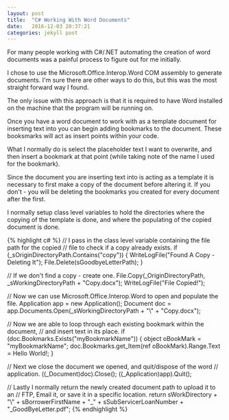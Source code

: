 ```yaml
---
layout: post
title:  "C# Working With Word Documents"
date:   2016-12-03 20:37:21
categories: jekyll post
---
```

For many people working with C#/.NET automating the creation of word documents
was a painful process to figure out for me initially.

I chose to use the Microsoft.Office.Interop.Word COM assembly to generate
documents.  I'm sure there are other ways to do this, but this was the most
straight forward way I found.

The only issue with this approach is that it is required to have Word installed 
on the machine that the program will be running on.

Once you have a word document to work with as a template document for inserting 
text into you can begin adding bookmarks to the document.  These booksmarks
will act as insert points within your code.  

What I normally do is select the placeholder text I want to overwrite, and then
insert a bookmark at that point (while taking note of the name I used for the
bookmark).

Since the document you are inserting text into is acting as a template it is
necessary to first make a copy of the document before altering it.  If you
don't - you will be deleting the bookmarks you created for every document after
the first.

I normally setup class level variables to hold the directories where the
copying of the template is done, and where the populating of the copied
document is done.  


{% highlight c# %}
// I pass in the class level variable containing the file path for the copied
// file to check if a copy already exists.
if (_sOriginDirectoryPath.Contains("copy"))
{
    WriteLogFile("Found A Copy  - Deleting It");
    File.Delete(sGoodbyeLetterPath);
}

// If we don't find a copy - create one.
File.Copy(_OriginDirectoryPath, _sWorkingDirectoryPath  + "Copy.docx");
WriteLogFile("File Copied!");

// Now we can use Microsoft.Office.Interop.Word to open and populate the file.
Application app = new Application();
Document doc = app.Documents.Open(_sWorkingDirectoryPath + "\\" + "Copy.docx");

// Now we are able to loop through each existing bookmark within the document,
// and insert text in its place.
if (doc.Bookmarks.Exists("myBookmarkName"))
{
    object oBookMark = "myBookmarkName";
    doc.Bookmarks.get_Item(ref oBookMark).Range.Text = Hello World!;
}

// Next we close the document we opened, and quit/dispose of the word
// application.
((_Document)doc).Close();
((_Application)app).Quit();

// Lastly I normally return the newly created document path to upload it to an
// FTP, Email it, or save it in a specific location.
return sWorkDirectory + "\\" + sBorrowerFirstName + "_" + sSubServicerLoanNumber + "_GoodByeLetter.pdf";
{% endhighlight %}

































